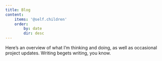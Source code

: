 ```yaml
---
title: Blog
content:
    items: '@self.children'
    order:
        by: date
        dir: desc
---
```

Here’s an overview of what I’m thinking and doing, as well as occasional project updates. Writing begets writing, you know.